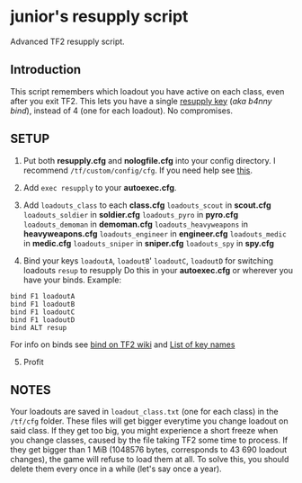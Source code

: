 # junior's resupply script
Advanced TF2 resupply script.

## Introduction

This script remembers which loadout you have active on each class, even after you exit TF2.
This lets you have a single [resupply key](https://youtu.be/KaWJgQxlp20) (*aka b4nny bind*), instead of 4 (one for each loadout). No compromises.

## SETUP

1. Put both **resupply.cfg** and **nologfile.cfg** into your config directory.
I recommend `/tf/custom/config/cfg`. If you need help see [this](https://www.reddit.com/r/tf2scripthelp/wiki/introduction#wiki_steam_method).

2. Add `exec resupply` to your **autoexec.cfg**.

3. Add `loadouts_class` to each **class.cfg**
`loadouts_scout` in **scout.cfg**
`loadouts_soldier` in **soldier.cfg**
`loadouts_pyro` in **pyro.cfg**
`loadouts_demoman` in **demoman.cfg**
`loadouts_heavyweapons` in **heavyweapons.cfg**
`loadouts_engineer` in **engineer.cfg**
`loadouts_medic` in **medic.cfg**
`loadouts_sniper` in **sniper.cfg**
`loadouts_spy` in **spy.cfg**

4. Bind your keys
`loadoutA`, `loadoutB`' `loadoutC`, `loadoutD` for switching loadouts
`resup` to resupply
Do this in your **autoexec.cfg** or wherever you have your binds.
Example:
```
bind F1 loadoutA
bind F1 loadoutB
bind F1 loadoutC
bind F1 loadoutD
bind ALT resup
```
For info on binds see [bind on TF2 wiki](https://wiki.teamfortress.com/wiki/Scripting#Bind) and [List of key names](https://wiki.teamfortress.com/wiki/Scripting#List_of_key_names)

5. Profit


## NOTES

Your loadouts are saved in `loadout_class.txt` (one for each class) in the `/tf/cfg` folder.
These files will get bigger everytime you change loadout on said class.
If they get too big, you might experience a short freeze when you change classes, caused by the file taking TF2 some time to process.
If they get bigger than 1 MiB (1048576 bytes, corresponds to 43 690 loadout changes), the game will refuse to load them at all.
To solve this, you should delete them every once in a while (let's say once a year).
